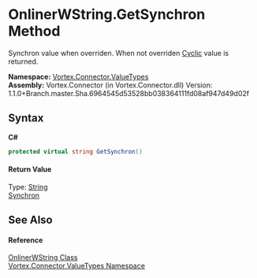 # OnlinerWString.GetSynchron Method 
 

Synchron value when overriden. When not overriden <a href="P_Vortex_Connector_ValueTypes_OnlinerWString_Cyclic.md">Cyclic</a> value is returned.

**Namespace:**&nbsp;<a href="N_Vortex_Connector_ValueTypes.md">Vortex.Connector.ValueTypes</a><br />**Assembly:**&nbsp;Vortex.Connector (in Vortex.Connector.dll) Version: 1.1.0+Branch.master.Sha.6964545d53528bb038364111fd08af947d49d02f

## Syntax

**C#**<br />
``` C#
protected virtual string GetSynchron()
```


#### Return Value
Type: <a href="http://msdn2.microsoft.com/en-us/library/s1wwdcbf" target="_blank">String</a><br /><a href="P_Vortex_Connector_ValueTypes_OnlinerWString_Synchron.md">Synchron</a>

## See Also


#### Reference
<a href="T_Vortex_Connector_ValueTypes_OnlinerWString.md">OnlinerWString Class</a><br /><a href="N_Vortex_Connector_ValueTypes.md">Vortex.Connector.ValueTypes Namespace</a><br />